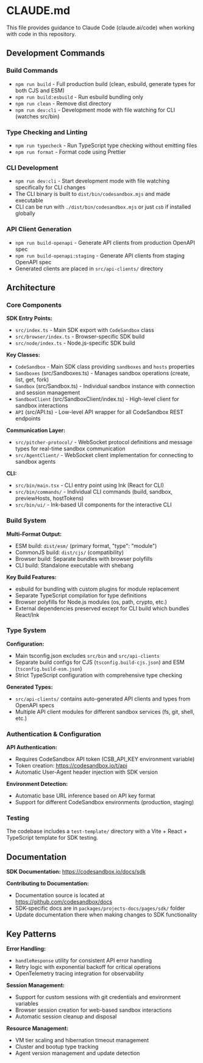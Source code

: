 # CLAUDE.md

This file provides guidance to Claude Code (claude.ai/code) when working with code in this repository.

## Development Commands

### Build Commands
- `npm run build` - Full production build (clean, esbuild, generate types for both CJS and ESM)
- `npm run build:esbuild` - Run esbuild bundling only
- `npm run clean` - Remove dist directory
- `npm run dev:cli` - Development mode with file watching for CLI (watches src/bin)

### Type Checking and Linting
- `npm run typecheck` - Run TypeScript type checking without emitting files
- `npm run format` - Format code using Prettier

### CLI Development
- `npm run dev:cli` - Start development mode with file watching specifically for CLI changes
- The CLI binary is built to `dist/bin/codesandbox.mjs` and made executable
- CLI can be run with `./dist/bin/codesandbox.mjs` or just `csb` if installed globally

### API Client Generation
- `npm run build-openapi` - Generate API clients from production OpenAPI spec
- `npm run build-openapi:staging` - Generate API clients from staging OpenAPI spec
- Generated clients are placed in `src/api-clients/` directory

## Architecture

### Core Components

**SDK Entry Points:**
- `src/index.ts` - Main SDK export with `CodeSandbox` class
- `src/browser/index.ts` - Browser-specific SDK build
- `src/node/index.ts` - Node.js-specific SDK build

**Key Classes:**
- `CodeSandbox` - Main SDK class providing `sandboxes` and `hosts` properties
- `Sandboxes` (src/Sandboxes.ts) - Manages sandbox operations (create, list, get, fork)  
- `Sandbox` (src/Sandbox.ts) - Individual sandbox instance with connection and session management
- `SandboxClient` (src/SandboxClient/index.ts) - High-level client for sandbox interactions
- `API` (src/API.ts) - Low-level API wrapper for all CodeSandbox REST endpoints

**Communication Layer:**
- `src/pitcher-protocol/` - WebSocket protocol definitions and message types for real-time sandbox communication
- `src/AgentClient/` - WebSocket client implementation for connecting to sandbox agents

**CLI:**
- `src/bin/main.tsx` - CLI entry point using Ink (React for CLI)
- `src/bin/commands/` - Individual CLI commands (build, sandbox, previewHosts, hostTokens)
- `src/bin/ui/` - Ink-based UI components for the interactive CLI

### Build System

**Multi-Format Output:**
- ESM build: `dist/esm/` (primary format, "type": "module")
- CommonJS build: `dist/cjs/` (compatibility)
- Browser build: Separate bundles with browser polyfills
- CLI build: Standalone executable with shebang

**Key Build Features:**
- esbuild for bundling with custom plugins for module replacement
- Separate TypeScript compilation for type definitions
- Browser polyfills for Node.js modules (os, path, crypto, etc.)
- External dependencies preserved except for CLI build which bundles React/Ink

### Type System

**Configuration:**
- Main tsconfig.json excludes `src/bin` and `src/api-clients` 
- Separate build configs for CJS (`tsconfig.build-cjs.json`) and ESM (`tsconfig.build-esm.json`)
- Strict TypeScript configuration with comprehensive type checking

**Generated Types:**
- `src/api-clients/` contains auto-generated API clients and types from OpenAPI specs
- Multiple API client modules for different sandbox services (fs, git, shell, etc.)

### Authentication & Configuration

**API Authentication:**
- Requires CodeSandbox API token (CSB_API_KEY environment variable)
- Token creation: https://codesandbox.io/t/api
- Automatic User-Agent header injection with SDK version

**Environment Detection:**
- Automatic base URL inference based on API key format
- Support for different CodeSandbox environments (production, staging)

### Testing

The codebase includes a `test-template/` directory with a Vite + React + TypeScript template for SDK testing.

## Documentation

**SDK Documentation:** https://codesandbox.io/docs/sdk

**Contributing to Documentation:** 
- Documentation source is located at https://github.com/codesandbox/docs
- SDK-specific docs are in `packages/projects-docs/pages/sdk/` folder
- Update documentation there when making changes to SDK functionality

## Key Patterns

**Error Handling:**
- `handleResponse` utility for consistent API error handling
- Retry logic with exponential backoff for critical operations
- OpenTelemetry tracing integration for observability

**Session Management:**
- Support for custom sessions with git credentials and environment variables
- Browser session creation for web-based sandbox interactions
- Automatic session cleanup and disposal

**Resource Management:**
- VM tier scaling and hibernation timeout management  
- Cluster and bootup type tracking
- Agent version management and update detection